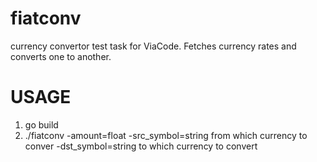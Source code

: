# fiatconv
currency convertor test task for ViaCode. Fetches currency rates and converts one to another.




USAGE
=====

1. go build
2. ./fiatconv -amount=float -src_symbol=string from which currency to conver  -dst_symbol=string to which currency to convert 
